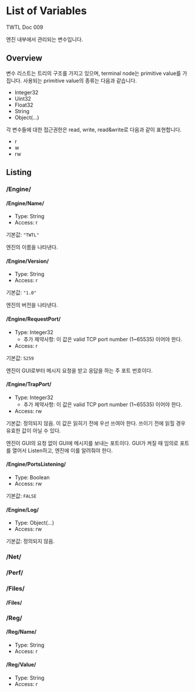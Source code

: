 # List of Variables

TWTL Doc 009

엔진 내부에서 관리되는 변수입니다.

## Overview

변수 리스트는 트리의 구조를 가지고 있으며, terminal node는 primitive value를 가집니다. 사용되는 primitive value의 종류는 다음과 같습니다.

* Integer32
* Uint32
* Float32
* String
* Object(...)

각 변수들에 대한 접근권한은 read, write, read&write로 다음과 같이 표현합니다.

* r
* w
* rw

## Listing

### /Engine/

#### /Engine/Name/

* Type: String
* Access: r

기본값: `"TWTL"`

엔진의 이름을 나타낸다.

#### /Engine/Version/

* Type: String
* Access: r

기본값: `"1.0"`

엔진의 버전을 나타낸다.

#### /Engine/RequestPort/

* Type: Integer32
    * 추가 제약사항: 이 값은 valid TCP port number (1~65535) 이어야 한다.
* Access: r

기본값: `5259`

엔진이 GUI로부터 메시지 요청을 받고 응답을 하는 주 포트 번호이다.

#### /Engine/TrapPort/

* Type: Integer32
    * 추가 제약사항: 이 값은 valid TCP port number (1~65535) 이어야 한다.
* Access: rw

기본값: 정의되지 않음. 이 값은 읽히기 전에 우선 쓰여야 한다. 쓰이기 전에 읽힐 경우 유효한 값이 아닐 수 있다.

엔진이 GUI의 요청 없이 GUI에 메시지를 보내는 포트이다. GUI가 켜질 때 임의로 포트를 열어서 Listen하고, 엔진에 이를 알려줘야 한다.

#### /Engine/PortsListening/
* Type: Boolean
* Access: rw

기본값: `FALSE`

#### /Engine/Log/
* Type: Object(...)
* Access: rw

기본값: 정의되지 않음.


### /Net/

### /Perf/

### /Files/

#### /Files/


### /Reg/

#### /Reg/Name/
* Type: String
* Access: r

#### /Reg/Value/
* Type: String
* Access: r
